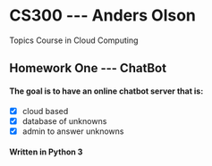 # CS300 --- Anders Olson
Topics Course in Cloud Computing

## Homework One --- ChatBot
#### The goal is to have an online chatbot server that is:
- [x] cloud based
- [x] database of unknowns
- [x] admin to answer unknowns

#### Written in Python 3